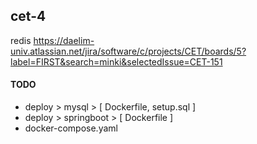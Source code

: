 ## cet-4
redis 
https://daelim-univ.atlassian.net/jira/software/c/projects/CET/boards/5?label=FIRST&search=minki&selectedIssue=CET-151


#### TODO  
- deploy > mysql > [ Dockerfile, setup.sql ]
- deploy > springboot > [ Dockerfile ]
- docker-compose.yaml
